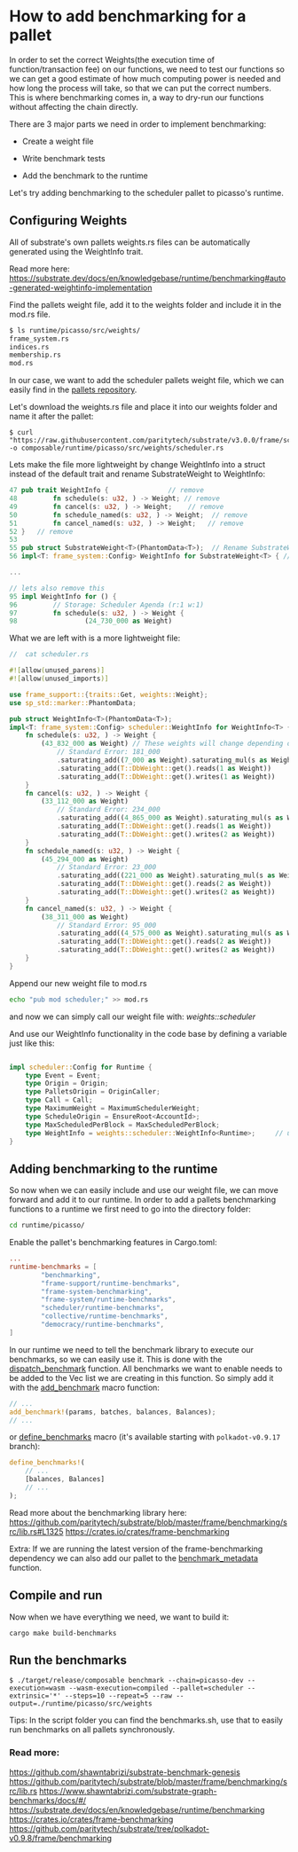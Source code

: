 
# How to add benchmarking for a pallet

In order to set the correct Weights(the execution time of function/transaction fee) on our functions, we need to test our functions so we can
get a good estimate of how much computing power is needed and how long the process will take, so that we can put the correct numbers.
This is where benchmarking comes in, a way to dry-run our functions without affecting the chain directly.

There are 3 major parts we need in order to implement benchmarking:

*  Create a weight file

*  Write benchmark tests

*  Add the benchmark to the runtime


Let's try adding benchmarking to the scheduler pallet to picasso's runtime.


## Configuring Weights
All of substrate's own pallets weights.rs files can be automatically generated using the WeightInfo trait.

Read more here:
https://substrate.dev/docs/en/knowledgebase/runtime/benchmarking#auto-generated-weightinfo-implementation


Find the pallets weight file, add it to the weights folder and
include it in the mod.rs file.
```bash
$ ls runtime/picasso/src/weights/
frame_system.rs
indices.rs
membership.rs
mod.rs
```
In our case, we want to add the scheduler pallets weight file, which
we can easily find in the [pallets repository](https://github.com/paritytech/substrate/tree/master/frame/scheduler).

Let's download the weights.rs file and place it into our weights folder and name it after the pallet:
```
$ curl "https://raw.githubusercontent.com/paritytech/substrate/v3.0.0/frame/scheduler/src/weights.rs" -o composable/runtime/picasso/src/weights/scheduler.rs
```


Lets make the file more lightweight by change WeightInfo into a struct instead of the default trait and rename SubstrateWeight to WeightInfo:

```rust
47 pub trait WeightInfo {               // remove
48         fn schedule(s: u32, ) -> Weight; // remove
49         fn cancel(s: u32, ) -> Weight;    // remove
50         fn schedule_named(s: u32, ) -> Weight;  // remove
51         fn cancel_named(s: u32, ) -> Weight;   // remove
52 }   // remove
53
55 pub struct SubstrateWeight<T>(PhantomData<T>);  // Rename SubstrateWeight to WeightInfo everywhere
56 impl<T: frame_system::Config> WeightInfo for SubstrateWeight<T> { //same

...

// lets also remove this
95 impl WeightInfo for () {
96         // Storage: Scheduler Agenda (r:1 w:1)
97         fn schedule(s: u32, ) -> Weight {
98                 (24_730_000 as Weight)

```

What we are left with is a more lightweight file:

```rust
//  cat scheduler.rs

#![allow(unused_parens)]
#![allow(unused_imports)]

use frame_support::{traits::Get, weights::Weight};
use sp_std::marker::PhantomData;

pub struct WeightInfo<T>(PhantomData<T>);
impl<T: frame_system::Config> scheduler::WeightInfo for WeightInfo<T> {
	fn schedule(s: u32, ) -> Weight {
		(43_832_000 as Weight) // These weights will change depending on the results from the benchmarking
			// Standard Error: 181_000
			.saturating_add((7_000 as Weight).saturating_mul(s as Weight))
			.saturating_add(T::DbWeight::get().reads(1 as Weight))
			.saturating_add(T::DbWeight::get().writes(1 as Weight))
	}
	fn cancel(s: u32, ) -> Weight {
		(33_112_000 as Weight)
			// Standard Error: 234_000
			.saturating_add((4_865_000 as Weight).saturating_mul(s as Weight))
			.saturating_add(T::DbWeight::get().reads(1 as Weight))
			.saturating_add(T::DbWeight::get().writes(2 as Weight))
	}
	fn schedule_named(s: u32, ) -> Weight {
		(45_294_000 as Weight)
			// Standard Error: 23_000
			.saturating_add((221_000 as Weight).saturating_mul(s as Weight))
			.saturating_add(T::DbWeight::get().reads(2 as Weight))
			.saturating_add(T::DbWeight::get().writes(2 as Weight))
	}
	fn cancel_named(s: u32, ) -> Weight {
		(38_311_000 as Weight)
			// Standard Error: 95_000
			.saturating_add((4_575_000 as Weight).saturating_mul(s as Weight))
			.saturating_add(T::DbWeight::get().reads(2 as Weight))
			.saturating_add(T::DbWeight::get().writes(2 as Weight))
	}
}

```

Append our new weight file to mod.rs
```bash
echo "pub mod scheduler;" >> mod.rs
```
and now we can simply call our weight file with:
*weights::scheduler*

And use our WeightInfo functionality in the code base by defining a variable just like this:
```rust

impl scheduler::Config for Runtime {
	type Event = Event;
	type Origin = Origin;
	type PalletsOrigin = OriginCaller;
	type Call = Call;
	type MaximumWeight = MaximumSchedulerWeight;
	type ScheduleOrigin = EnsureRoot<AccountId>;
	type MaxScheduledPerBlock = MaxScheduledPerBlock;
	type WeightInfo = weights::scheduler::WeightInfo<Runtime>;     // updated
}
```



## Adding benchmarking to the runtime
So now when we can easily include and use our weight file, we can move forward and add it to our runtime.
In order to add a pallets benchmarking functions to a runtime we first
need to go into the directory folder:

```bash
cd runtime/picasso/
```

Enable the pallet's benchmarking features in Cargo.toml:

```toml
...
runtime-benchmarks = [
        "benchmarking",
        "frame-support/runtime-benchmarks",
        "frame-system-benchmarking",
        "frame-system/runtime-benchmarks",
        "scheduler/runtime-benchmarks",
        "collective/runtime-benchmarks",
        "democracy/runtime-benchmarks",
]

```

In our runtime we need to tell the benchmark library to execute our benchmarks, so we can easily use it.
This is done with the [dispatch_benchmark](https://github.com/paritytech/substrate/blob/polkadot-v0.9.8/frame/benchmarking/src/utils.rs#L93) function. All benchmarks
we want to enable needs to be added to the Vec list we are creating in this function.
So simply add it with the [add_benchmark](https://docs.rs/frame-benchmarking/3.0.0/frame_benchmarking/macro.add_benchmark.html) macro function:

```rust
// ...
add_benchmark!(params, batches, balances, Balances);
// ...
```

or [define_benchmarks](https://github.com/paritytech/substrate/blob/master/frame/benchmarking/src/lib.rs#L1834-L1869) macro (it's available starting with `polkadot-v0.9.17` branch):

```rust
define_benchmarks!(
	// ...
	[balances, Balances]
	// ...
);
```

Read more about the benchmarking library here:
https://github.com/paritytech/substrate/blob/master/frame/benchmarking/src/lib.rs#L1325
https://crates.io/crates/frame-benchmarking

Extra:
If we are running the latest version of the frame-benchmarking dependency we can also add our pallet to the [benchmark_metadata](https://github.com/paritytech/substrate/blob/polkadot-v0.9.17/frame/benchmarking/src/utils.rs#L150) function.



## Compile and run
Now when we have everything we need, we want to build it:
```shell
cargo make build-benchmarks
```

## Run the benchmarks

```shell
$ ./target/release/composable benchmark --chain=picasso-dev --execution=wasm --wasm-execution=compiled --pallet=scheduler --extrinsic='*' --steps=10 --repeat=5 --raw --output=./runtime/picasso/src/weights

```

Tips:
In the script folder you can find the benchmarks.sh, use that to easily
run benchmarks on all pallets synchronously.



### Read more:
https://github.com/shawntabrizi/substrate-benchmark-genesis
https://github.com/paritytech/substrate/blob/master/frame/benchmarking/src/lib.rs
https://www.shawntabrizi.com/substrate-graph-benchmarks/docs/#/
https://substrate.dev/docs/en/knowledgebase/runtime/benchmarking
https://crates.io/crates/frame-benchmarking
https://github.com/paritytech/substrate/tree/polkadot-v0.9.8/frame/benchmarking
